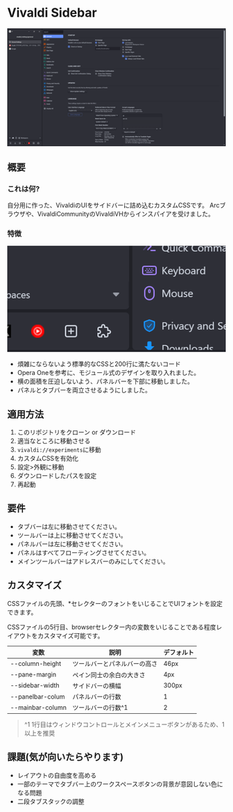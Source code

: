 # Vivaldi Sidebar
![](img/overview.png)
## 概要
### これは何?
自分用に作った、VivaldiのUIをサイドバーに詰め込むカスタムCSSです。
Arcブラウザや、VivaldiCommunityのVivaldiVHからインスパイアを受けました。
### 特徴
![](img/likeaone.png)
- 煩雑にならないよう標準的なCSSと200行に満たないコード
- Opera Oneを参考に、モジュール式のデザインを取り入れました。
- 横の面積を圧迫しないよう、パネルバーを下部に移動しました。
- パネルとタブバーを両立させるようにしました。

## 適用方法
1. このリポジトリをクローン or ダウンロード
2. 適当なところに移動させる
3. `vivaldi://experiments`に移動
4. カスタムCSSを有効化
5. 設定>外観に移動
6. ダウンロードしたパスを設定
7. 再起動

## 要件
- タブバーは左に移動させてください。
- ツールバーは上に移動させてください。
- パネルバーは左に移動させてください。
- パネルはすべてフローティングさせてください。
- メインツールバーはアドレスバーのみにしてください。

## カスタマイズ
CSSファイルの先頭、\*セレクターのフォントをいじることでUIフォントを設定できます。

CSSファイルの5行目、browserセレクター内の変数をいじることである程度レイアウトをカスタマイズ可能です。

|変数|説明|デフォルト|
|---|---|---|
|--column-height|ツールバーとパネルバーの高さ|46px|
|--pane-margin|ペイン同士の余白の大きさ|4px|
|--sidebar-width|サイドバーの横幅|300px|
|--panelbar-colum|パネルバーの行数|1|
|--mainbar-column|ツールバーの行数^1|2|
> ^1 1行目はウィンドウコントロールとメインメニューボタンがあるため、1以上を推奨
## 課題(気が向いたらやります)
- レイアウトの自由度を高める
- 一部のテーマでタブバー上のワークスペースボタンの背景が意図しない色になる問題
- 二段タブスタックの調整
